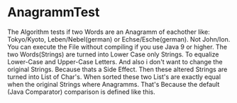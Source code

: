 # AnagrammTest

The Algorithm tests if two Words are an Anagramm of eachother like: Tokyo/Kyoto, Leben/Nebel(german) or Echse/Esche(german). Not John/Ion. You can execute the File without compiling if you use Java 9 or higher. The two Words(Strings) are turned into Lower Case only Strings. To equalize Lower-Case and Upper-Case Letters. And also i don't want to change the original Strings. Because thats a Side Effect. Then these altered Strings are turned into List of Char's. When sorted these two List's are exactly equal when the original Strings where Anagramms. That's Because the default (Java Comparator) comparison is defined like this.

